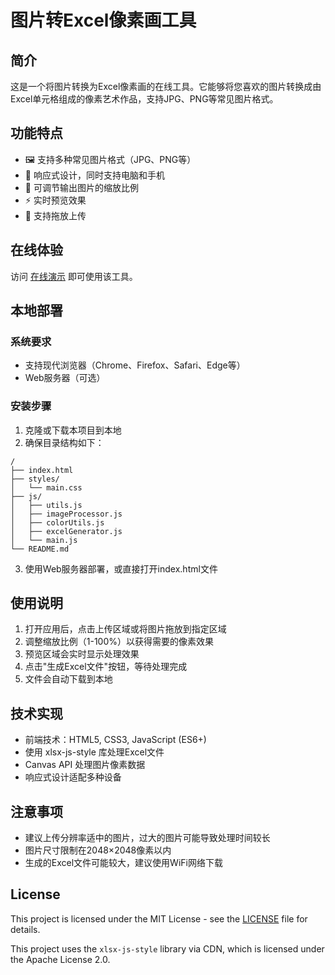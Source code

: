 # 图片转Excel像素画工具

## 简介
这是一个将图片转换为Excel像素画的在线工具。它能够将您喜欢的图片转换成由Excel单元格组成的像素艺术作品，支持JPG、PNG等常见图片格式。

## 功能特点
- 🖼️ 支持多种常见图片格式（JPG、PNG等）
- 📱 响应式设计，同时支持电脑和手机
- 🎨 可调节输出图片的缩放比例
- ⚡ 实时预览效果
- 🔄 支持拖放上传

## 在线体验
访问 [在线演示]() 即可使用该工具。

## 本地部署

### 系统要求
- 支持现代浏览器（Chrome、Firefox、Safari、Edge等）
- Web服务器（可选）

### 安装步骤
1. 克隆或下载本项目到本地
2. 确保目录结构如下：
```
/
├── index.html
├── styles/
│   └── main.css
├── js/
│   ├── utils.js
│   ├── imageProcessor.js
│   ├── colorUtils.js
│   ├── excelGenerator.js
│   └── main.js
└── README.md
```
3. 使用Web服务器部署，或直接打开index.html文件

## 使用说明
1. 打开应用后，点击上传区域或将图片拖放到指定区域
2. 调整缩放比例（1-100%）以获得需要的像素效果
3. 预览区域会实时显示处理效果
4. 点击"生成Excel文件"按钮，等待处理完成
5. 文件会自动下载到本地

## 技术实现
- 前端技术：HTML5, CSS3, JavaScript (ES6+)
- 使用 xlsx-js-style 库处理Excel文件
- Canvas API 处理图片像素数据
- 响应式设计适配多种设备

## 注意事项
- 建议上传分辨率适中的图片，过大的图片可能导致处理时间较长
- 图片尺寸限制在2048×2048像素以内
- 生成的Excel文件可能较大，建议使用WiFi网络下载

## License
This project is licensed under the MIT License - see the [LICENSE](LICENSE) file for details.

This project uses the `xlsx-js-style` library via CDN, which is licensed under the Apache License 2.0.
